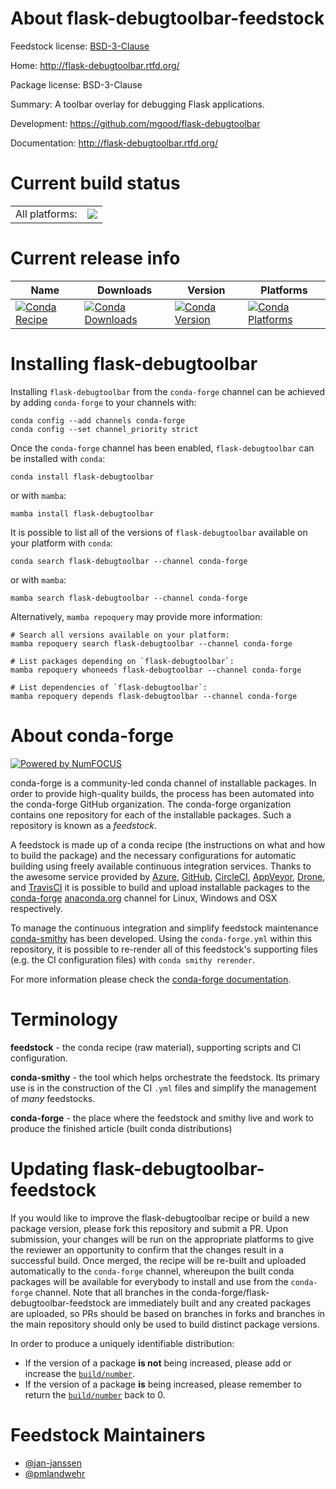About flask-debugtoolbar-feedstock
==================================

Feedstock license: [BSD-3-Clause](https://github.com/conda-forge/flask-debugtoolbar-feedstock/blob/main/LICENSE.txt)

Home: http://flask-debugtoolbar.rtfd.org/

Package license: BSD-3-Clause

Summary: A toolbar overlay for debugging Flask applications.

Development: https://github.com/mgood/flask-debugtoolbar

Documentation: http://flask-debugtoolbar.rtfd.org/

Current build status
====================


<table><tr><td>All platforms:</td>
    <td>
      <a href="https://dev.azure.com/conda-forge/feedstock-builds/_build/latest?definitionId=310&branchName=main">
        <img src="https://dev.azure.com/conda-forge/feedstock-builds/_apis/build/status/flask-debugtoolbar-feedstock?branchName=main">
      </a>
    </td>
  </tr>
</table>

Current release info
====================

| Name | Downloads | Version | Platforms |
| --- | --- | --- | --- |
| [![Conda Recipe](https://img.shields.io/badge/recipe-flask--debugtoolbar-green.svg)](https://anaconda.org/conda-forge/flask-debugtoolbar) | [![Conda Downloads](https://img.shields.io/conda/dn/conda-forge/flask-debugtoolbar.svg)](https://anaconda.org/conda-forge/flask-debugtoolbar) | [![Conda Version](https://img.shields.io/conda/vn/conda-forge/flask-debugtoolbar.svg)](https://anaconda.org/conda-forge/flask-debugtoolbar) | [![Conda Platforms](https://img.shields.io/conda/pn/conda-forge/flask-debugtoolbar.svg)](https://anaconda.org/conda-forge/flask-debugtoolbar) |

Installing flask-debugtoolbar
=============================

Installing `flask-debugtoolbar` from the `conda-forge` channel can be achieved by adding `conda-forge` to your channels with:

```
conda config --add channels conda-forge
conda config --set channel_priority strict
```

Once the `conda-forge` channel has been enabled, `flask-debugtoolbar` can be installed with `conda`:

```
conda install flask-debugtoolbar
```

or with `mamba`:

```
mamba install flask-debugtoolbar
```

It is possible to list all of the versions of `flask-debugtoolbar` available on your platform with `conda`:

```
conda search flask-debugtoolbar --channel conda-forge
```

or with `mamba`:

```
mamba search flask-debugtoolbar --channel conda-forge
```

Alternatively, `mamba repoquery` may provide more information:

```
# Search all versions available on your platform:
mamba repoquery search flask-debugtoolbar --channel conda-forge

# List packages depending on `flask-debugtoolbar`:
mamba repoquery whoneeds flask-debugtoolbar --channel conda-forge

# List dependencies of `flask-debugtoolbar`:
mamba repoquery depends flask-debugtoolbar --channel conda-forge
```


About conda-forge
=================

[![Powered by
NumFOCUS](https://img.shields.io/badge/powered%20by-NumFOCUS-orange.svg?style=flat&colorA=E1523D&colorB=007D8A)](https://numfocus.org)

conda-forge is a community-led conda channel of installable packages.
In order to provide high-quality builds, the process has been automated into the
conda-forge GitHub organization. The conda-forge organization contains one repository
for each of the installable packages. Such a repository is known as a *feedstock*.

A feedstock is made up of a conda recipe (the instructions on what and how to build
the package) and the necessary configurations for automatic building using freely
available continuous integration services. Thanks to the awesome service provided by
[Azure](https://azure.microsoft.com/en-us/services/devops/), [GitHub](https://github.com/),
[CircleCI](https://circleci.com/), [AppVeyor](https://www.appveyor.com/),
[Drone](https://cloud.drone.io/welcome), and [TravisCI](https://travis-ci.com/)
it is possible to build and upload installable packages to the
[conda-forge](https://anaconda.org/conda-forge) [anaconda.org](https://anaconda.org/)
channel for Linux, Windows and OSX respectively.

To manage the continuous integration and simplify feedstock maintenance
[conda-smithy](https://github.com/conda-forge/conda-smithy) has been developed.
Using the ``conda-forge.yml`` within this repository, it is possible to re-render all of
this feedstock's supporting files (e.g. the CI configuration files) with ``conda smithy rerender``.

For more information please check the [conda-forge documentation](https://conda-forge.org/docs/).

Terminology
===========

**feedstock** - the conda recipe (raw material), supporting scripts and CI configuration.

**conda-smithy** - the tool which helps orchestrate the feedstock.
                   Its primary use is in the construction of the CI ``.yml`` files
                   and simplify the management of *many* feedstocks.

**conda-forge** - the place where the feedstock and smithy live and work to
                  produce the finished article (built conda distributions)


Updating flask-debugtoolbar-feedstock
=====================================

If you would like to improve the flask-debugtoolbar recipe or build a new
package version, please fork this repository and submit a PR. Upon submission,
your changes will be run on the appropriate platforms to give the reviewer an
opportunity to confirm that the changes result in a successful build. Once
merged, the recipe will be re-built and uploaded automatically to the
`conda-forge` channel, whereupon the built conda packages will be available for
everybody to install and use from the `conda-forge` channel.
Note that all branches in the conda-forge/flask-debugtoolbar-feedstock are
immediately built and any created packages are uploaded, so PRs should be based
on branches in forks and branches in the main repository should only be used to
build distinct package versions.

In order to produce a uniquely identifiable distribution:
 * If the version of a package **is not** being increased, please add or increase
   the [``build/number``](https://docs.conda.io/projects/conda-build/en/latest/resources/define-metadata.html#build-number-and-string).
 * If the version of a package **is** being increased, please remember to return
   the [``build/number``](https://docs.conda.io/projects/conda-build/en/latest/resources/define-metadata.html#build-number-and-string)
   back to 0.

Feedstock Maintainers
=====================

* [@jan-janssen](https://github.com/jan-janssen/)
* [@pmlandwehr](https://github.com/pmlandwehr/)

